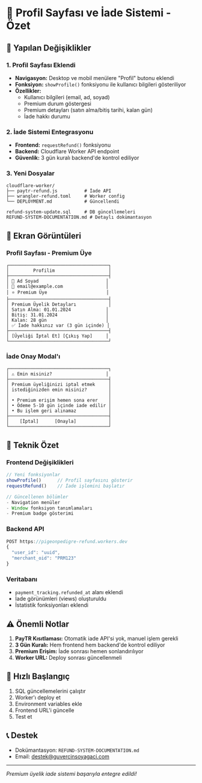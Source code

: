 # 👤 Profil Sayfası ve İade Sistemi - Özet

## 🚀 Yapılan Değişiklikler

### 1. Profil Sayfası Eklendi
- **Navigasyon:** Desktop ve mobil menülere "Profil" butonu eklendi
- **Fonksiyon:** `showProfile()` fonksiyonu ile kullanıcı bilgileri gösteriliyor
- **Özellikler:**
  - Kullanıcı bilgileri (email, ad, soyad)
  - Premium durum göstergesi
  - Premium detayları (satın alma/bitiş tarihi, kalan gün)
  - İade hakkı durumu

### 2. İade Sistemi Entegrasyonu
- **Frontend:** `requestRefund()` fonksiyonu
- **Backend:** Cloudflare Worker API endpoint
- **Güvenlik:** 3 gün kuralı backend'de kontrol ediliyor

### 3. Yeni Dosyalar
```
cloudflare-worker/
├── paytr-refund.js          # İade API
├── wrangler-refund.toml     # Worker config
└── DEPLOYMENT.md            # Güncellendi

refund-system-update.sql     # DB güncellemeleri
REFUND-SYSTEM-DOCUMENTATION.md # Detaylı dokümantasyon
```

## 📸 Ekran Görüntüleri

### Profil Sayfası - Premium Üye
```
┌─────────────────────────────────────┐
│         Profilim                    │
├─────────────────────────────────────┤
│ 👤 Ad Soyad                         │
│ 📧 email@example.com                │
│ ⭐ Premium Üye                      │
├─────────────────────────────────────┤
│ Premium Üyelik Detayları            │
│ Satın Alma: 01.01.2024             │
│ Bitiş: 31.01.2024                  │
│ Kalan: 28 gün                      │
│ ✅ İade hakkınız var (3 gün içinde) │
├─────────────────────────────────────┤
│ [Üyeliği İptal Et] [Çıkış Yap]     │
└─────────────────────────────────────┘
```

### İade Onay Modal'ı
```
┌─────────────────────────────────────┐
│ ⚠️ Emin misiniz?                    │
├─────────────────────────────────────┤
│ Premium üyeliğinizi iptal etmek     │
│ istediğinizden emin misiniz?        │
│                                     │
│ • Premium erişim hemen sona erer    │
│ • Ödeme 5-10 gün içinde iade edilir │
│ • Bu işlem geri alınamaz            │
├─────────────────────────────────────┤
│    [İptal]      [Onayla]            │
└─────────────────────────────────────┘
```

## 🔧 Teknik Özet

### Frontend Değişiklikleri
```javascript
// Yeni fonksiyonlar
showProfile()      // Profil sayfasını gösterir
requestRefund()    // İade işlemini başlatır

// Güncellenen bölümler
- Navigation menüler
- Window fonksiyon tanımlamaları
- Premium badge gösterimi
```

### Backend API
```javascript
POST https://pigeonpedigre-refund.workers.dev
{
  "user_id": "uuid",
  "merchant_oid": "PRM123"
}
```

### Veritabanı
- `payment_tracking.refunded_at` alanı eklendi
- İade görünümleri (views) oluşturuldu
- İstatistik fonksiyonları eklendi

## ⚠️ Önemli Notlar

1. **PayTR Kısıtlaması:** Otomatik iade API'si yok, manuel işlem gerekli
2. **3 Gün Kuralı:** Hem frontend hem backend'de kontrol ediliyor
3. **Premium Erişim:** İade sonrası hemen sonlandırılıyor
4. **Worker URL:** Deploy sonrası güncellenmeli

## 🚀 Hızlı Başlangıç

1. SQL güncellemelerini çalıştır
2. Worker'ı deploy et
3. Environment variables ekle
4. Frontend URL'i güncelle
5. Test et

## 📞 Destek
- Dokümantasyon: `REFUND-SYSTEM-DOCUMENTATION.md`
- Email: destek@guvercinsoyagaci.com

---

*Premium üyelik iade sistemi başarıyla entegre edildi!*